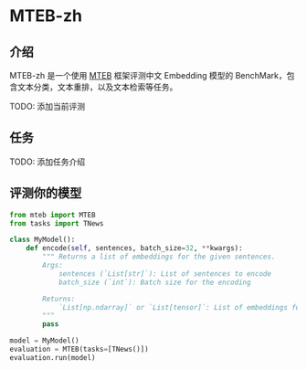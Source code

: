 # MTEB-zh

## 介绍

MTEB-zh 是一个使用 [MTEB](https://github.com/embeddings-benchmark/mteb) 框架评测中文 Embedding 模型的 BenchMark，包含文本分类，文本重排，以及文本检索等任务。

TODO: 添加当前评测

## 任务

TODO: 添加任务介绍

## 评测你的模型

```python
from mteb import MTEB
from tasks import TNews

class MyModel():
    def encode(self, sentences, batch_size=32, **kwargs):
        """ Returns a list of embeddings for the given sentences.
        Args:
            sentences (`List[str]`): List of sentences to encode
            batch_size (`int`): Batch size for the encoding

        Returns:
            `List[np.ndarray]` or `List[tensor]`: List of embeddings for the given sentences
        """
        pass

model = MyModel()
evaluation = MTEB(tasks=[TNews()])
evaluation.run(model)
```
